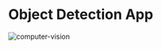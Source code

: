 # Object Detection App
![computer-vision](https://github.com/utku-guclu/computer-vision/assets/34550887/3675b2dd-3b3f-4ace-9127-f1b1678c293a)
